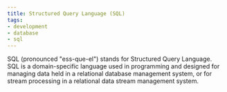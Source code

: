 ```yaml
---
title: Structured Query Language (SQL)
tags:
- development
- database
- sql
---
```


SQL (pronounced "ess-que-el") stands for Structured Query Language. SQL is a domain-specific language used in programming and designed for managing data held in a relational database management system, or for stream processing in a relational data stream management system.
<!--more-->
